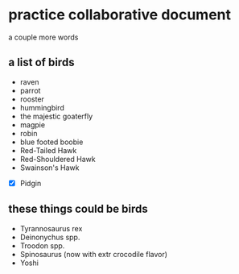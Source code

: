 # practice collaborative document

a couple more words

## a list of birds

- raven
- parrot
- rooster
- hummingbird
- the majestic goaterfly
- magpie
- robin
- blue footed boobie
- Red-Tailed Hawk
- Red-Shouldered Hawk
- Swainson's Hawk
- [x] Pidgin

## these things could be birds

- Tyrannosaurus rex
- Deinonychus spp.
- Troodon spp.
- Spinosaurus (now with extr crocodile flavor)
- Yoshi
